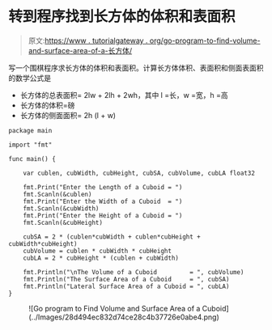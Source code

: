 # 转到程序找到长方体的体积和表面积

> 原文:[https://www . tutorialgateway . org/go-program-to-find-volume-and-surface-area-of-a-长方体/](https://www.tutorialgateway.org/go-program-to-find-volume-and-surface-area-of-a-cuboid/)

写一个围棋程序求长方体的体积和表面积。计算长方体体积、表面积和侧面表面积的数学公式是

*   长方体的总表面积= 2lw + 2lh + 2wh，其中 l =长，w =宽，h =高
*   长方体的体积=磅
*   长方体的侧面面积= 2h (l + w)

```
package main

import "fmt"

func main() {

    var cublen, cubWidth, cubHeight, cubSA, cubVolume, cubLA float32

    fmt.Print("Enter the Length of a Cuboid = ")
    fmt.Scanln(&cublen)
    fmt.Print("Enter the Width of a Cuboid  = ")
    fmt.Scanln(&cubWidth)
    fmt.Print("Enter the Height of a Cuboid = ")
    fmt.Scanln(&cubHeight)

    cubSA = 2 * (cublen*cubWidth + cublen*cubHeight + cubWidth*cubHeight)
    cubVolume = cublen * cubWidth * cubHeight
    cubLA = 2 * cubHeight * (cublen + cubWidth)

    fmt.Println("\nThe Volume of a Cuboid         = ", cubVolume)
    fmt.Println("The Surface Area of a Cuboid     = ", cubSA)
    fmt.Println("Lateral Surface Area of a Cuboid = ", cubLA)
}
```

<figure class="wp-block-image size-large">![Go program to Find Volume and Surface Area of a Cuboid](../Images/28d494ec832d74ce28c4b37726e0abe4.png)</figure>